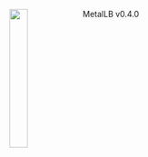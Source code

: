 <img align="left" src="/images/logo.png" width="25%"></img>
MetalLB v0.4.0
<p style="clear: both"></p>
